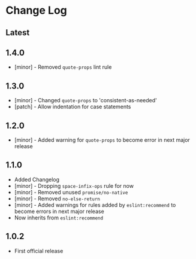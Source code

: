 # Change Log

## Latest

## 1.4.0

* [minor] - Removed `quote-props` lint rule

## 1.3.0

* [minor] - Changed `quote-props` to 'consistent-as-needed'
* [patch] - Allow indentation for case statements

## 1.2.0

* [minor] - Added warning for `quote-props` to become error in next major release

## 1.1.0

* Added Changelog
* [minor] - Dropping `space-infix-ops` rule for now
* [minor] - Removed unused `promise/no-native`
* [minor] - Removed `no-else-return`
* [minor] - Added warnings for rules added by `eslint:recommend` to become errors in next major release
* Now inherits from `eslint:recommend`

## 1.0.2

* First official release
